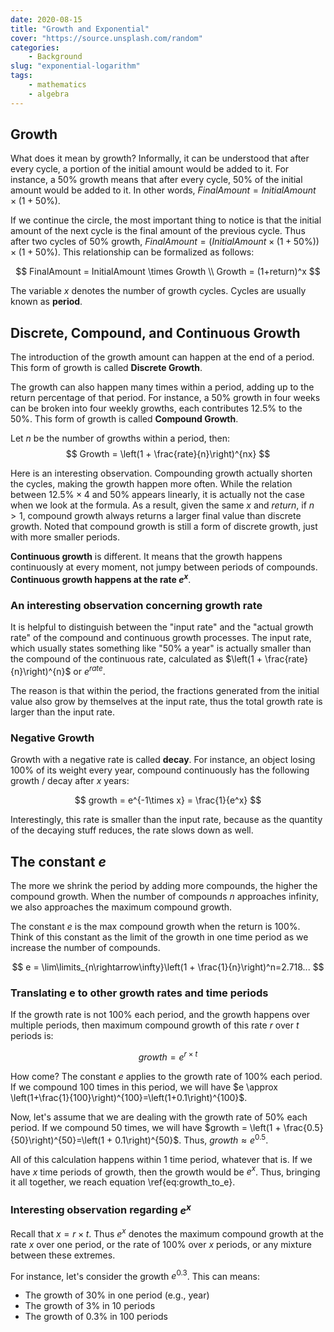 ```yaml
---
date: 2020-08-15
title: "Growth and Exponential"
cover: "https://source.unsplash.com/random"
categories: 
    - Background
slug: "exponential-logarithm"
tags:
    - mathematics
    - algebra
---
```


## Growth

What does it mean by growth? Informally, it can be understood that after every cycle, a portion of the initial amount would be added to it. For instance, a 50\% growth means that after every cycle, 50\% of the initial amount would be added to it. In other words, $FinalAmount = InitialAmount \times (1+50\%)$. 

If we continue the circle, the most important thing to notice is that the initial amount of the next cycle is the final amount of the previous cycle. Thus after two cycles of 50\% growth, $FinalAmount = (InitialAmount \times (1+50\%) ) \times (1+50\%)$. This relationship can be formalized as follows:

$$
FinalAmount = InitialAmount \times Growth \\
Growth = (1+return)^x
$$

The variable $x$ denotes the number of growth cycles. Cycles are usually known as **period**.

## Discrete, Compound, and Continuous Growth

The introduction of the growth amount can happen at the end of a period.  This form of growth is called **Discrete Growth**. 

The growth can also happen many times within a period, adding up to the return percentage of that period. For instance, a 50% growth in four weeks can be broken into four weekly growths, each contributes 12.5% to the 50%. This form of growth is called **Compound Growth**. 

Let $n$ be the number of growths within a period, then:
$$
Growth = \left(1 + \frac{rate}{n}\right)^{nx}
$$

Here is an interesting observation. Compounding growth actually shorten the cycles, making the growth happen more often. While the relation between $12.5\% \times 4$ and 50\% appears linearly, it is actually not the case when we look at the formula. As a result, given the same $x$ and $return$, if $n > 1$, compound growth always returns a larger final value than discrete growth. Noted that compound growth is still a form of discrete growth, just with more smaller periods. 

**Continuous growth** is different. It means that the growth happens continuously at every moment, not jumpy between periods of compounds. **Continuous growth happens at the rate $e^x$**.

### An interesting observation concerning growth rate 

It is helpful to distinguish between the "input rate" and the "actual growth rate" of the compound and continuous growth processes. The input rate, which usually states something like "50% a year" is actually smaller than the compound of the continuous rate, calculated as $\left(1 + \frac{rate}{n}\right)^{n}$ or $e^{rate}$. 

The reason is that within the period, the fractions generated from the initial value also grow by themselves at the input rate, thus the total growth rate is larger than the input rate. 

### Negative Growth

Growth with a negative rate is called **decay**. For instance, an object losing 100% of its weight every year, compound continuously has the following growth / decay after $x$ years: 

$$
growth = e^{-1\times x} = \frac{1}{e^x}
$$

Interestingly, this rate is smaller than the input rate, because as the quantity of the decaying stuff reduces, the rate slows down as well. 

## The constant $e$

The more we shrink the period by adding more compounds, the  higher the compound growth. When the number of compounds $n$ approaches infinity, we also approaches the maximum compound growth. 

The constant $e$ is the max compound growth when the return is 100\%. Think of this constant as the limit of the growth in one time period as we increase the number of compounds. 

$$
e = \lim\limits_{n\rightarrow\infty}\left(1 + \frac{1}{n}\right)^n=2.718...
$$

### Translating e to other growth rates and time periods

If the growth rate is not 100\% each period, and the growth happens over multiple periods, then maximum compound growth of this rate $r$ over $t$ periods is:

$$
growth = e^{r \times t}
$$

How come? The constant $e$ applies to the growth rate of 100\% each period. If we compound 100 times in this period, we will have $e \approx \left(1+\frac{1}{100}\right)^{100}=\left(1+0.1\right)^{100}$. 

Now, let's assume that we are dealing with the growth rate of 50\% each period. If we compound 50 times, we will have $growth = \left(1 + \frac{0.5}{50}\right)^{50}=\left(1 + 0.1\right)^{50}$. Thus, $growth \approx e^{0.5}$.

All of this calculation happens within 1 time period, whatever that is. If we have $x$ time periods of growth, then the growth would be $e^x$. Thus, bringing it all together, we reach equation \ref{eq:growth_to_e}.

### Interesting observation regarding $e^x$

Recall that $x= r \times t$. Thus $e^x$ denotes the maximum compound growth at the rate $x$ over one period, or the rate of 100% over $x$ periods, or any mixture between these extremes. 

For instance, let's consider the growth $e^{0.3}$. This can means:
- The growth of 30\% in one period (e.g., year)
- The growth of 3\% in 10 periods
- The growth of 0.3\% in 100 periods